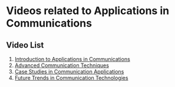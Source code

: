 # Videos related to Applications in Communications

## Video List
1. [Introduction to Applications in Communications](https://example.com/video1)
2. [Advanced Communication Techniques](https://example.com/video2)
3. [Case Studies in Communication Applications](https://example.com/video3)
4. [Future Trends in Communication Technologies](https://example.com/video4)
